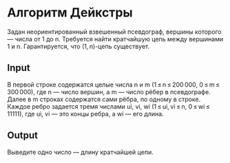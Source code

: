 # Алгоритм Дейкстры
Задан неориентированный взвешенный псевдограф, вершины которого — числа от 1 до n.
Требуется найти кратчайшую цепь между вершинами 1 и n. Гарантируется, что (1, n)-цепь существует.

## Input
В первой строке содержатся целые числа n и m (1 ≤ n ≤ 200 000, 0 ≤ m ≤ 300 000), где n — число вершин, а m — число рёбер в псевдографе.
Далее в m строках содержатся сами рёбра, по одному в строке. Каждое ребро задается тремя числами ui, vi, wi (1 ≤ ui, vi ≤ n, 0 ≤ wi ≤ 11111),
где ui, vi — это концы ребра, а wi — его длина.

## Output
Выведите одно число — длину кратчайшей цепи.
